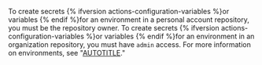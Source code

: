 To create secrets {% ifversion actions-configuration-variables %}or variables {% endif %}for an environment in a personal account repository, you must be the repository owner. To create secrets {% ifversion actions-configuration-variables %}or variables {% endif %}for an environment in an organization repository, you must have `admin` access. For more information on environments, see "[AUTOTITLE](/actions/deployment/targeting-different-environments/using-environments-for-deployment)."
